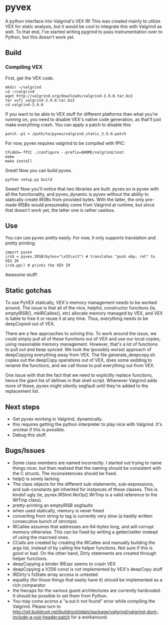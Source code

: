 # pyvex

A python interface into Valgrind's VEX IR! This was created mainly to utilize VEX for static analysis, but it would be cool to integrate this with Valgrind as well. To that end, I've started writing pygrind to pass instrumentation over to Python, but this doesn't work yet.

## Build

### Compiling VEX

First, get the VEX code.

	mkdir ~/valgrind
	cd ~/valgrind
	wget http://valgrind.org/downloads/valgrind-3.9.0.tar.bz2
	tar xvfj valgrind-3.9.0.tar.bz2
	cd valgrind-3.9.0

If you want to be able to VEX stuff for different platforms than what you're running on, you need to disable VEX's native code generation, as that'll just make everything crash. You can apply a patch to disable this:

	patch -p1 < /path/to/pyvex/valgrind_static_3.9.0.patch

For now, pyvex requires valgrind to be compiled with fPIC:

	CFLAGS=-fPIC ./configure --prefix=$HOME/valgrind/inst
	make
	make install

Great! Now you can build pyvex.

	python setup.py build

Sweet! Now you'll notice that two libraries are built. pyvex.so is pyvex with all the functionality, and pyvex\_dynamic is pyvex without the ability to statically create IRSBs from provided bytes. With the latter, the only pre-made IRSBs would presumably come from Valgrind at runtime, but since that doesn't work yet, the latter one is rather useless.

## Use

You can use pyvex pretty easily. For now, it only supports translation and pretty printing:

	import pyvex
	irsb = pyvex.IRSB(bytes="\x55\xc3") # translates "push ebp; ret" to VEX IR
	irsb.pp() # prints the VEX IR

Awesome stuff!

## Static gotchas

To use PyVEX statically, VEX's memory management needs to be worked around. The issue is that all of the nice, helpful, constructor functions (ie, emptyIRSB(), mkIRCallee(), etc) allocate memory managed by VEX, and VEX is liable to free it or reuse it at any time. Thus, everything needs to be deepCopied out of VEX.

There are a few approaches to solving this. To work around the issue, we could simply pull all of these functions out of VEX and use our local copies, using reasonable memory management. However, that's a lot of functions to pull out and keep synced. We took the (possibly worse) approach of deepCopying everything away from VEX. The file generate\_deepcopy.sh copies out the deepCopy operations out of VEX, does some sedding to rename the functions, and we call those to pull everything out from VEX.

One issue with that the fact that we need to explicitly replace functions, hence the giant list of defines in that shell script. Whenever Valgrind adds more of these, pyvex might silently segfault until they're added to the replacement list.

## Next steps

- Get pyvex working in Valgrind, dynamically.
 - this requires getting the python interpreter to play nice with Valgrind. It's unclear if this is possible.
- Debug this stuff.

## Bugs/Issues

- Some class members are named incorrectly. I started out trying to name things nicer, but then realized that the naming should be consistent with the C structs. The inconsistencies should be fixed.
- help() is sorely lacking
- The class objects for the different sub-statements, sub-expressions, and sub-constants get inherited for instances of these classes. This is kindof ugly (ie, pyvex.IRStmt.NoOp().WrTmp is a valid reference to the WrTmp class).
- pretty-printing an emptyIRSB segfaults
- when used statically, memory is never freed
- converting from string to tag is currently very slow (a hastily written consecutive bunch of strcmps)
- IRCallee assumes that addresses are 64-bytes long, and will corrupt memory otherwise. This can be fixed by writing a getter/setter instead of using the macroed ones.
- CCalls are created by creating the IRCallee and manually building the args list, instead of by calling the helper functions. Not sure if this is good or bad. On the other hand, Dirty statements are created through helper functions.
- deepCopying a binder IRExpr seems to crash VEX
- deepCopying a V256 const is not implemented by VEX's deepCopy stuff
- IRDirty's fxState array access is untested
- equality (for those things that easily have it) should be implemented as a rich comparator
- the hwcaps for the various guest architectures are currently hardcoded. It should be possible to set them from Python.
- You may come acorss a "a.out.h not found" error while compiling the Valgrind. Please turn to http://git.buildroot.net/buildroot/plain/package/valgrind/valgrind-dont-include-a-out-header.patch for a workaround.

